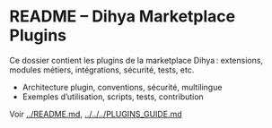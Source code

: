 # README – Dihya Marketplace Plugins

Ce dossier contient les plugins de la marketplace Dihya : extensions, modules métiers, intégrations, sécurité, tests, etc.

- Architecture plugin, conventions, sécurité, multilingue
- Exemples d’utilisation, scripts, tests, contribution

Voir [../README.md](../README.md), [../../../PLUGINS_GUIDE.md](../../../PLUGINS_GUIDE.md)
